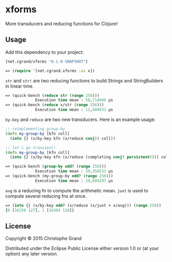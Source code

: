 # xforms

More transducers and reducing functions for Clojure!

## Usage

Add this dependency to your project:

```clj
[net.cgrand/xforms "0.1.0-SNAPSHOT"]
```


```clj
=> (require '[net.cgrand.xforms :as x])
```

`str` and `str!` are two reducing functions to build Strings and StringBuilders in linear time.

```clj
=> (quick-bench (reduce str (range 256)))
             Execution time mean : 58,714946 µs
=> (quick-bench (reduce x/str (range 256)))
             Execution time mean : 11,609631 µs
```

`by-key` and `reduce` are two new transducers. Here is an example usage:

```clj
;; reimplementing group-by
(defn my-group-by [kfn coll]
  (into {} (x/by-key kfn (x/reduce conj)) coll))

;; let's go transient!
(defn my-group-by [kfn coll]
  (into {} (x/by-key kfn (x/reduce (completing conj! persistent!))) coll))

=> (quick-bench (group-by odd? (range 256)))
             Execution time mean : 29,356531 µs
=> (quick-bench (my-group-by odd? (range 256)))
             Execution time mean : 20,604297 µs
```

`avg` is a reducing fn to compute the arithmetic mean. `juxt` is used to compute several reducing fns at once.
```clj
=> (into {} (x/by-key odd? (x/reduce (x/juxt + x/avg))) (range 256))
{0 [16256 127], 1 [16384 128]}
```

## License

Copyright © 2015 Christophe Grand

Distributed under the Eclipse Public License either version 1.0 or (at
your option) any later version.
